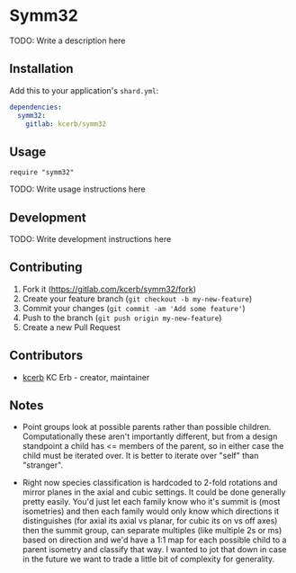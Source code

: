 # Symm32

TODO: Write a description here

## Installation

Add this to your application's `shard.yml`:

```yaml
dependencies:
  symm32:
    gitlab: kcerb/symm32
```

## Usage

```crystal
require "symm32"
```

TODO: Write usage instructions here

## Development

TODO: Write development instructions here

## Contributing

1. Fork it (<https://gitlab.com/kcerb/symm32/fork>)
2. Create your feature branch (`git checkout -b my-new-feature`)
3. Commit your changes (`git commit -am 'Add some feature'`)
4. Push to the branch (`git push origin my-new-feature`)
5. Create a new Pull Request

## Contributors

- [kcerb](https://gitlab.com/kcerb) KC Erb - creator, maintainer

## Notes

* Point groups look at possible parents rather than possible children. Computationally these aren't importantly different, but from a design standpoint a child has <= members of the parent, so in either case the child must be iterated over. It is better to iterate over "self" than "stranger".

* Right now species classification is hardcoded to 2-fold rotations and mirror planes in the axial and cubic settings. It could be done generally pretty easily. You'd just let each family know who it's summit is (most isometries) and then each family would only know which directions it distinguishes (for axial its axial vs planar, for cubic its on vs off axes) then the summit group, can separate multiples (like multiple 2s or ms) based on direction and we'd have a 1:1 map for each possible child to a parent isometry and classify that way. I wanted to jot that down in case in the future we want to trade a little bit of complexity for generality.
